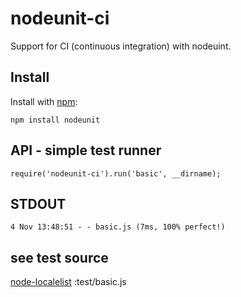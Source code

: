 # nodeunit-ci

Support for CI (continuous integration) with nodeuint.

## Install

Install with [npm](http://github.com/isaacs/npm):

    npm install nodeunit

## API - simple test runner

    require('nodeunit-ci').run('basic', __dirname);

## STDOUT
    4 Nov 13:48:51 - - basic.js (7ms, 100% perfect!)
  
## see test source
  [node-localelist](https://github.com/ystskm/node-localelist) :test/basic.js
  